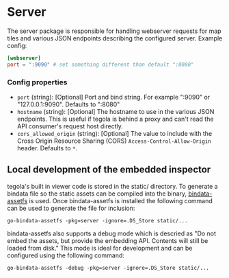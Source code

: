 # Server

The server package is responsible for handling webserver requests for map tiles and various JSON endpoints describing the configured server. Example config:

```toml
[webserver]
port = ":9090" # set something different than default ":8080"
```

### Config properties

- `port` (string): [Optional] Port and bind string. For example ":9090" or "127.0.0.1:9090". Defaults to ":8080"
- `hostname` (string): [Optional] The hostname to use in the various JSON endpoints. This is useful if tegola is behind a proxy and can't read the API consumer's request host directly.
- `cors_allowed_origin` (string): [Optional] The value to include with the Cross Origin Resource Sharing (CORS) `Access-Control-Allow-Origin` header. Defaults to `*`.


## Local development of the embedded inspector

tegola's built in viewer code is stored in the static/ directory. To generate a bindata file so the static assets can be compiled into the binary, [bindata-assetfs](https://github.com/elazarl/go-bindata-assetfs) is used. Once bindata-assetfs is installed the following command can be used to generate the file for inclusion:

```
go-bindata-assetfs -pkg=server -ignore=.DS_Store static/...
```

bindata-assetfs also supports a debug mode which is descried as "Do not embed the assets, but provide the embedding API. Contents will still be loaded from disk." This mode is ideal for development and can be configured using the following command:

```
go-bindata-assetfs -debug -pkg=server -ignore=.DS_Store static/...
```